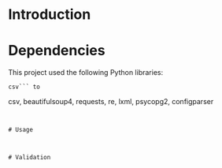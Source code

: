 # Introduction



# Dependencies
This project used the following Python libraries:
```
csv``` to
```
csv, beautifulsoup4, requests, re, lxml, psycopg2, configparser
```


# Usage



# Validation


